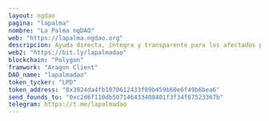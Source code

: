 ```yaml
---
layout: ngdao
pagina: "lapalma"
nombre: "La Palma ngDAO"
web: "https://lapalma.ngdao.org"
descripcion: Ayuda directa, íntegra y transparente para los afectados por el volcán Cumbre Vieja de la Palma
web2: "https://bit.ly/lapalmadao"
blockchain: "Polygon"
framwork: "Aragon Client"
DAO_name: "lapalmadao"
token_tycker: "LPD"
token_address: "0x3924da4fb1070612433f89b459b60e6f49b6bea6"
send_founds_to: "0xc2d6f110db507146433408401f3f34f07523367b"
telegram: https://t.me/lapalmadao
---
```


